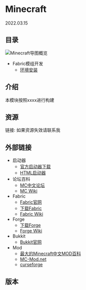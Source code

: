 # Minecraft
2022.03.15
## 目录
![Minecraft导图概览](./resources/Minecraft.png)

* Fabric模组开发
  * [环境安装](./notes/Fabric模组开发/环境安装.md)

## 介绍
本模块按照xxxx进行构建
## 资源
链接:
如果资源失效请联系我

## 外部链接

* 启动器
  * [官方启动器下载](https://www.minecraft.net/en-us/download)
  * [HTML启动器](https://hmcl.huangyuhui.net/download)
* 论坛百科
  * [MC中文论坛](https://www.mcbbs.net/portal.php)
  * [MC Wiki](https://minecraft.fandom.com/zh/wiki/Minecraft_Wiki?variant=zh)
* Fabric
  * [Fabric官网](https://fabricmc.net/)
  * [下载Fabric](https://fabricmc.net/use/installer/)
  * [Fabric Wiki](https://fabricmc.net/wiki/zh_cn:start)
* Forge
  * [下载Forge](https://files.minecraftforge.net/net/minecraftforge/forge/)
  * [Forge Wiki](https://mcforge.readthedocs.io/en/1.18.x/)
* Bukkit
  * [Bukkit官网](https://dev.bukkit.org/)
* Mod
  * [最大的Minecraft中文MOD百科](https://www.mcmod.cn/)
  * [MC-Mod.net](https://www.mc-mod.net/)
  * [curseforge](https://www.curseforge.com/minecraft/mc-mods)

## 版本
